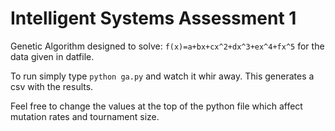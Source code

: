 # Intelligent Systems Assessment 1

Genetic Algorithm designed to solve: `f(x)=a+bx+cx^2+dx^3+ex^4+fx^5` for the data given in datfile.

To run simply type `python ga.py` and watch it whir away. This generates a csv with the results.

Feel free to change the values at the top of the python file which affect mutation rates and tournament size.
